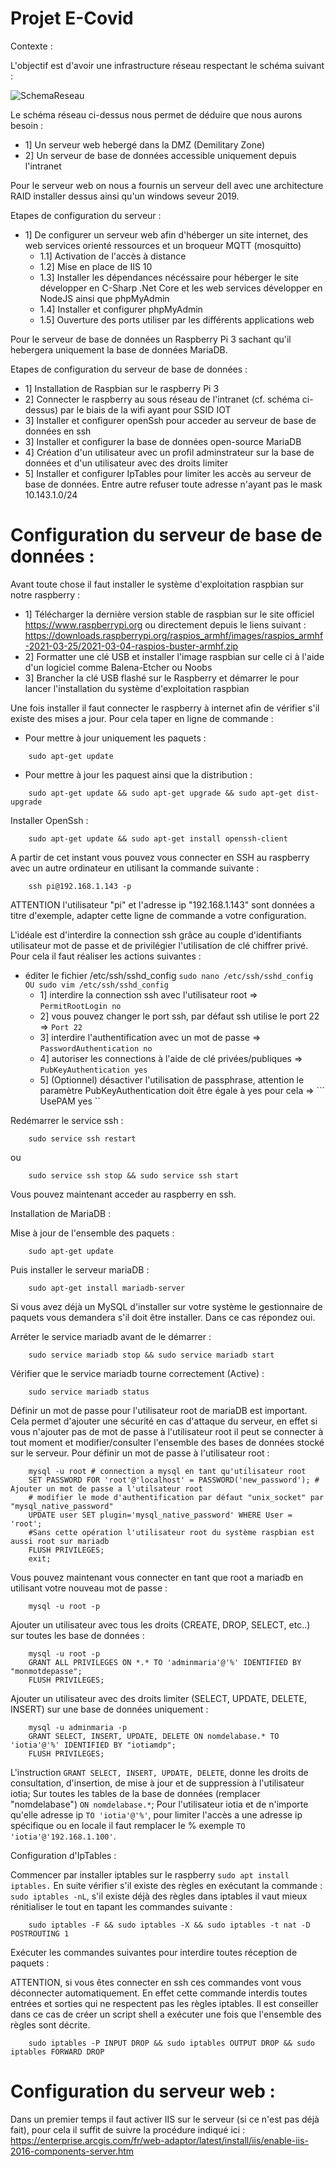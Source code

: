 # Projet E-Covid

Contexte : 

L'objectif est d'avoir une infrastructure réseau respectant le schéma suivant : 

![SchemaReseau](https://user-images.githubusercontent.com/77000544/115960881-22ff0780-a514-11eb-8cd9-9f9e1574d864.png)

Le schéma réseau ci-dessus nous permet de déduire que nous aurons besoin : 
- 1] Un serveur web hebergé dans la DMZ (Demilitary Zone) 
- 2] Un serveur de base de données accessible uniquement depuis l'intranet

Pour le serveur web on nous a fournis un serveur dell avec une architecture RAID installer dessus ainsi qu'un windows seveur 2019.

Etapes de configuration du serveur : 

- 1] De configurer un serveur web afin d'héberger un site internet, des web services orienté ressources et un broqueur MQTT (mosquitto)
	- 1.1] Activation de l'accès à distance
	- 1.2] Mise en place de IIS 10
	- 1.3] Installer les dépendances nécéssaire pour héberger le site développer en C-Sharp .Net Core et les web services développer en NodeJS ainsi que phpMyAdmin
	- 1.4] Installer et configurer phpMyAdmin
	- 1.5] Ouverture des ports utiliser par les différents applications web
	
Pour le serveur de base de données un Raspberry Pi 3 sachant qu'il hebergera uniquement la base de données MariaDB.

Etapes de configuration du serveur de base de données : 
- 1] Installation de Raspbian sur le raspberry Pi 3
- 2] Connecter le raspberry au sous réseau de l'intranet (cf. schéma ci-dessus) par le biais de la wifi ayant pour SSID IOT
- 3] Installer et configurer openSsh pour acceder au serveur de base de données en ssh
- 3] Installer et configurer la base de données open-source MariaDB
- 4] Création d'un utilisateur avec un profil adminstrateur sur la base de données et d'un utilisateur avec des droits limiter
- 5] Installer et configurer IpTables pour limiter les accès au serveur de base de données. Entre autre refuser toute adresse n'ayant pas le mask 10.143.1.0/24


# Configuration du serveur de base de données :

Avant toute chose il faut installer le système d'exploitation raspbian sur notre raspberry : 
- 1] Télécharger la dernière version stable de raspbian sur le site officiel https://www.raspberrypi.org ou directement depuis le liens suivant : https://downloads.raspberrypi.org/raspios_armhf/images/raspios_armhf-2021-03-25/2021-03-04-raspios-buster-armhf.zip
- 2] Formatter une clé USB et installer l'image raspbian sur celle ci à l'aide d'un logiciel comme Balena-Etcher ou Noobs
- 3] Brancher la clé USB flashé sur le Raspberry et démarrer le pour lancer l'installation du système d'exploitation raspbian

Une fois installer il faut connecter le raspberry à internet afin de vérifier s'il existe des mises a jour. Pour cela taper en ligne de commande : 
- Pour mettre à jour uniquement les paquets : 
``` 
	sudo apt-get update	
``` 
-  Pour mettre à jour les paquest ainsi que la distribution : 
``` 
	sudo apt-get update && sudo apt-get upgrade && sudo apt-get dist-upgrade
``` 

Installer OpenSsh : 
``` 
	sudo apt-get update && sudo apt-get install openssh-client	
``` 
A partir de cet instant vous pouvez vous connecter en SSH au raspberry avec un autre ordinateur en utilisant la commande suivante : 
``` 
	ssh pi@192.168.1.143 -p
```  

ATTENTION l'utilisateur "pi" et l'adresse ip "192.168.1.143" sont données a titre d'exemple, adapter cette ligne de commande a votre configuration.

L'idéale est d'interdire la connection ssh grâce au couple d'identifiants utilisateur mot de passe et de privilégier l'utilisation de clé chiffrer privé.
Pour cela il faut réaliser les actions suivantes : 
- éditer le fichier /etc/ssh/sshd_config ``` sudo nano /etc/ssh/sshd_config OU sudo vim /etc/ssh/sshd_config ```
	- 1] interdire la connection ssh avec l'utilisateur root => ```PermitRootLogin no```
	- 2] vous pouvez changer le port ssh, par défaut ssh utilise le port 22 => ```Port 22```
	- 3] interdire l'authentification avec un mot de passe => ```PasswordAuthentication no```
	- 4] autoriser les connections à l'aide de clé privées/publiques => ```PubKeyAuthentication yes```
	- 5] (Optionnel) désactiver l'utilisation de passphrase, attention le paramètre PubKeyAuthentication doit être égale à yes pour cela => ``` UsePAM yes ``

Redémarrer le service ssh : 
``` 
	sudo service ssh restart 
```  
ou 
``` 
	sudo service ssh stop && sudo service ssh start
``` 

Vous pouvez maintenant acceder au raspberry en ssh.

Installation de MariaDB : 

Mise à jour de l'ensemble des paquets : 
``` 
	sudo apt-get update
```
Puis installer le serveur mariaDB :
```
	sudo apt-get install mariadb-server
``` 
Si vous avez déjà un MySQL d'installer sur votre système le gestionnaire de paquets vous demandera 
s'il doit être installer. Dans ce cas répondez oui.

Arréter le service mariadb avant de le démarrer :
```
	sudo service mariadb stop && sudo service mariadb start
``` 
Vérifier que le service mariadb tourne correctement (Active) : 
```
	sudo service mariadb status
``` 

Définir un mot de passe pour l'utilisateur root de mariaDB est important. 
Cela permet d'ajouter une sécurité en cas d'attaque du serveur, en effet si vous n'ajouter pas de mot de passe
à l'utilisateur root il peut se connecter à tout moment et modifier/consulter l'ensemble des bases de données stocké sur le serveur.
Pour définir un mot de passe à l'utilisateur root : 
```
	mysql -u root # connection a mysql en tant qu'utilisateur root
	SET PASSWORD FOR 'root'@'localhost' = PASSWORD('new_password'); # Ajouter un mot de passe a l'utilsateur root
	# modifier le mode d'authentification par défaut "unix_socket" par "mysql_native_password"
	UPDATE user SET plugin='mysql_native_password' WHERE User = 'root';
	#Sans cette opération l'utilisateur root du système raspbian est aussi root sur mariadb
	FLUSH PRIVILEGES;
	exit;
``` 

Vous pouvez maintenant vous connecter en tant que root a mariadb en utilisant votre nouveau mot de passe  : 
``` 
	mysql -u root -p
``` 

Ajouter un utilisateur avec tous les droits (CREATE, DROP, SELECT, etc..) sur toutes les base de données : 
``` 
	mysql -u root -p
	GRANT ALL PRIVILEGES ON *.* TO 'adminmaria'@'%' IDENTIFIED BY "monmotdepasse";
	FLUSH PRIVILEGES;
``` 

Ajouter un utilisateur avec des droits limiter (SELECT, UPDATE, DELETE, INSERT) sur une base de données uniquement : 
``` 
	mysql -u adminmaria -p
	GRANT SELECT, INSERT, UPDATE, DELETE ON nomdelabase.* TO 'iotia'@'%' IDENTIFIED BY "iotiamdp";
	FLUSH PRIVILEGES;
``` 
L'instruction ``` GRANT SELECT, INSERT, UPDATE, DELETE ```, donne les droits de consultation, d'insertion, de mise à jour et de suppression à l'utilisateur iotia;
Sur toutes les tables de la base de données (remplacer "nomdelabase") ``` ON nomdelabase.* ```;
Pour l'utilisateur iotia et de n'importe qu'elle adresse ip ``` TO 'iotia'@'%' ```, pour limiter l'accès a une adresse ip spécifique ou en locale il faut remplacer le % exemple ``` TO 'iotia'@'192.168.1.100' ```.

Configuration d'IpTables : 

Commencer par installer iptables sur le raspberry ``` sudo apt install iptables.
	```
En suite vérifier s'il existe des règles en exécutant la commande : ``` sudo iptables -nL ```, s'il existe déjà des règles dans iptables il vaut mieux rénitialiser le tout en tapant les commandes suivante : 
```
	sudo iptables -F && sudo iptables -X && sudo iptables -t nat -D POSTROUTING 1
```

Exécuter les commandes suivantes pour interdire toutes réception de paquets : 

 ATTENTION, si vous êtes connecter en ssh ces commandes vont vous déconnecter automatiquement. En effet cette commande interdis toutes entrées et sorties qui ne respectent pas les règles iptables. 
	Il est conseiller dans ce cas de créer un script shell a exécuter une fois que l'ensemble des règles sont décrite.


```
	sudo iptables -P INPUT DROP && sudo iptables OUTPUT DROP && sudo iptables FORWARD DROP
```

# Configuration du serveur web :

Dans un premier temps il faut activer IIS sur le serveur (si ce n'est pas déjà fait), pour cela il suffit de suivre la procédure indiqué ici : https://enterprise.arcgis.com/fr/web-adaptor/latest/install/iis/enable-iis-2016-components-server.htm


